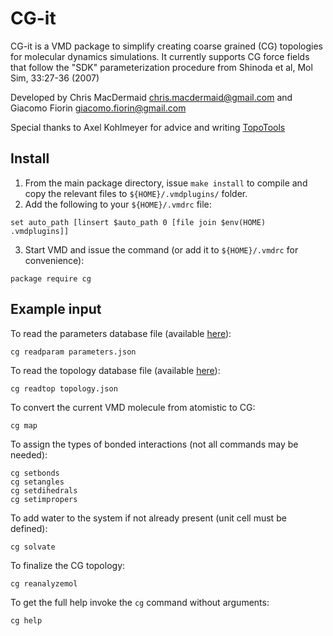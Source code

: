 # CG-it

CG-it is a VMD package to simplify creating coarse grained (CG) topologies for molecular dynamics simulations.  It currently supports CG force fields that follow the "SDK" parameterization procedure from Shinoda et al, Mol Sim, 33:27-36 (2007)

Developed by Chris MacDermaid <chris.macdermaid@gmail.com> and Giacomo Fiorin <giacomo.fiorin@gmail.com>

Special thanks to Axel Kohlmeyer for advice and writing [TopoTools](https://github.com/akohlmey/topotools)

## Install
1. From the main package directory, issue `make install` to compile and copy the relevant files to `${HOME}/.vmdplugins/` folder.
2. Add the following to your `${HOME}/.vmdrc` file:
```
set auto_path [linsert $auto_path 0 [file join $env(HOME) .vmdplugins]]
```
3. Start VMD and issue the command (or add it to `${HOME}/.vmdrc` for convenience):
```
package require cg
```


## Example input

To read the parameters database file (available [here](https://github.com/CG-it/ffdb-sdk)):
```
cg readparam parameters.json
```
To read the topology database file (available [here](https://github.com/CG-it/ffdb-sdk)):
```
cg readtop topology.json
```
To convert the current VMD molecule from atomistic to CG:
```
cg map
```
To assign the types of bonded interactions (not all commands may be needed):
```
cg setbonds
cg setangles
cg setdihedrals
cg setimpropers
```
To add water to the system if not already present (unit cell must be defined):
```
cg solvate
```
To finalize the CG topology:
```
cg reanalyzemol
```
To get the full help invoke the `cg` command without arguments:
```
cg help
```

